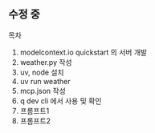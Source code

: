## 수정 중
목차
1. modelcontext.io quickstart 의 서버 개발
2. weather.py 작성
3. uv, node 설치
4. uv run weather
5. mcp.json 작성
6. q dev cli 에서 사용 및 확인
7. 프롬프트1
8. 프롬프트2
   
